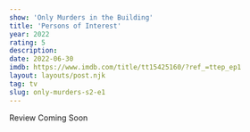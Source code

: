 ```yaml
---
show: 'Only Murders in the Building'
title: 'Persons of Interest'
year: 2022
rating: 5
description: 
date: 2022-06-30
imdb: https://www.imdb.com/title/tt15425160/?ref_=ttep_ep1
layout: layouts/post.njk
tag: tv
slug: only-murders-s2-e1
---
```


Review Coming Soon